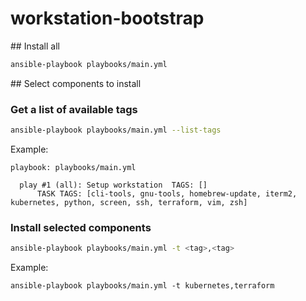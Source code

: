 # workstation-bootstrap

## Install all

```bash
ansible-playbook playbooks/main.yml
```

## Select components to install

### Get a list of available tags

```bash
ansible-playbook playbooks/main.yml --list-tags
```

Example:

    playbook: playbooks/main.yml

      play #1 (all): Setup workstation	TAGS: []
          TASK TAGS: [cli-tools, gnu-tools, homebrew-update, iterm2, kubernetes, python, screen, ssh, terraform, vim, zsh]

### Install selected components

```bash
ansible-playbook playbooks/main.yml -t <tag>,<tag>
```

Example:

    ansible-playbook playbooks/main.yml -t kubernetes,terraform
